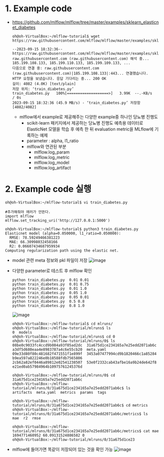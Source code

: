 # 1. Example code
- https://github.com/mlflow/mlflow/tree/master/examples/sklearn_elasticnet_diabetes
  ```
  oh@oh-VirtualBox:~/mlflow-tutorial$ wget https://raw.githubusercontent.com/mlflow/mlflow/master/examples/sklearn_elasticnet_diabetes/linux/train_diabetes.py

  --2023-09-15 18:32:36--  https://raw.githubusercontent.com/mlflow/mlflow/master/examples/sklearn_elasticnet_diabetes/linux/train_diabetes.py
  raw.githubusercontent.com (raw.githubusercontent.com) 해석 중... 185.199.108.133, 185.199.110.133, 185.199.109.133, ...
  다음으로 연결 중: raw.githubusercontent.com (raw.githubusercontent.com)|185.199.108.133|:443... 연결했습니다.
  HTTP 요청을 보냈습니다. 응답 기다리는 중... 200 OK
  길이: 4082 (4.0K) [text/plain]
  저장 위치: ‘train_diabetes.py’
  train_diabetes.py   100%[===================>]   3.99K  --.-KB/s    / 0s       
  2023-09-15 18:32:36 (45.9 MB/s) - ‘train_diabetes.py’ 저장함 [4082/4082]
  ```
  - mlflow에서 example로 제공해주는 다양한 example중 하나인 당뇨병 진행도
    - scikit-learn 패키지에서 제공하는 당뇨병 진행도 예측용 데이터로 ElasticNet 모델을 학습 후 예측 한 뒤 evaluation metric을 MLflow에 기록하는 예제
    - parameter : alpha, l1_ratio
    - mlflow와 연관된 부분
      - mlflow.log_param
      - mlflow.log_metric
      - mlflow.log_model
      - mlflow.log_artifact

# 2. Example code 실행
```
oh@oh-VirtualBox:~/mlflow-tutorial$ vi train_diabetes.py

#추가해줘야 에러가 안뜬다.
import mlflow
mlflow.set_tracking_uri('http://127.0.0.1:5000')

oh@oh-VirtualBox:~/mlflow-tutorial$ python3 train_diabetes.py
Elasticnet model (alpha=0.050000, l1_ratio=0.050000):
  RMSE: 78.59249466381223
  MAE: 66.30998032458166
  R2: 0.06607434687959934
Computing regularization path using the elastic net.
```
  - model 관련 meta 정보와 pkl 파일이 저장
    ![image](https://github.com/18-12847/KT_AIVLE_SCHOOL_Study_Backup/assets/118495919/1f6b01e0-504f-4d82-8b4b-be3f35c9ed18)

- 다양한 parameter로 테스트 후 mlflow 확인
  ```
  python train_diabetes.py  0.01 0.01
  python train_diabetes.py  0.01 0.75
  python train_diabetes.py  0.01 1.0
  python train_diabetes.py  0.05 1.0
  python train_diabetes.py  0.05 0.01
  python train_diabetes.py  0.5 0.8
  python train_diabetes.py  0.8 1.0
  ```
  ![image](https://github.com/18-12847/KT_AIVLE_SCHOOL_Study_Backup/assets/118495919/a1b0fd13-db13-494e-80a7-a91452b7dc67)

  ```
  oh@oh-VirtualBox:~/mlflow-tutorial$ cd mlruns/
  oh@oh-VirtualBox:~/mlflow-tutorial/mlruns$ ls
  0  models
  oh@oh-VirtualBox:~/mlflow-tutorial/mlruns$ cd 0
  oh@oh-VirtualBox:~/mlflow-tutorial/mlruns/0$ ls
  08be0c9033fc4ccd9b084a93f05ad2dc  31a675d1ce234165a7e25edd2071ab6c  a3df5d680eaa4e8983787a4c6e55cb20  meta.yaml
  09e33d80f80c481682f471551f1e899f  3453a07477994cd9b1820466c1a85284  b9ea597a822246e0b18588fdb7565806
  2cb62a82ef0446a89812e02541238507  53e0f2332cab43afbe16a9b24de642f8  e21ed0ab57984964b10975761245376d

  oh@oh-VirtualBox:~/mlflow-tutorial/mlruns/0$ cd 31a675d1ce234165a7e25edd2071ab6c
  oh@oh-VirtualBox:~/mlflow-tutorial/mlruns/0/31a675d1ce234165a7e25edd2071ab6c$ ls
  artifacts  meta.yaml  metrics  params  tags

  oh@oh-VirtualBox:~/mlflow-tutorial/mlruns/0/31a675d1ce234165a7e25edd2071ab6c$ cd metrics
  oh@oh-VirtualBox:~/mlflow-tutorial/mlruns/0/31a675d1ce234165a7e25edd2071ab6c/metrics$ ls
  mae  r2  rmse

  oh@oh-VirtualBox:~/mlflow-tutorial/mlruns/0/31a675d1ce234165a7e25edd2071ab6c/metrics$ cat mae
  1694771460952 60.09131524886582 0
  oh@oh-VirtualBox:~/mlflow-tutorial/mlruns/0/31a675d1ce23
  ```
- mlflow에 들어가면 똑같이 저장되어 있는 것을 확인 가능
    ![image](https://github.com/18-12847/KT_AIVLE_SCHOOL_Study_Backup/assets/118495919/55e24e1d-2fae-4629-b13f-2a683189c09b)
